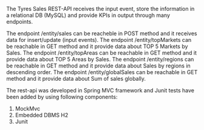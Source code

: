 The Tyres Sales REST-API receives the input event, store the information in a relational DB (MySQL) and provide KPIs in output through many endpoints.

The endpoint /entity/sales can be reacheble in POST method and it receives data for insert/update (input events).
The endpoint /entity/topMarkets can be reachable in GET method and it provide data about TOP 5 Markets by Sales.
The endpoint /entity/topAreas can be reachable in GET method and it provide data about TOP 5 Areas by Sales.
The endpoint /entity/regions can be reachable in GET method and it provide data about Sales by regions in descending order.
The endpoint /entity/globalSales can be reachable in GET method and it provide data about Sum of sales globally.

The rest-api was developed in Spring MVC framework  and Junit tests have been added by using following components:

  1. MockMvc
  2. Embedded DBMS H2
  3. Junit
